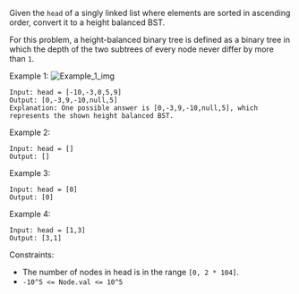 Given the `head` of a singly linked list where elements are sorted in ascending order, convert it to a height balanced BST.

For this problem, a height-balanced binary tree is defined as a binary tree in which the depth of the two subtrees of every node never differ by more than `1`.

Example 1:
![Example_1_img](https://assets.leetcode.com/uploads/2020/08/17/linked.jpg)
```
Input: head = [-10,-3,0,5,9]
Output: [0,-3,9,-10,null,5]
Explanation: One possible answer is [0,-3,9,-10,null,5], which represents the shown height balanced BST.
```
Example 2:
```
Input: head = []
Output: []
```
Example 3:
```
Input: head = [0]
Output: [0]
```
Example 4:
```
Input: head = [1,3]
Output: [3,1]
``` 

Constraints:
- The number of nodes in head is in the range `[0, 2 * 104]`.
- `-10^5 <= Node.val <= 10^5`
